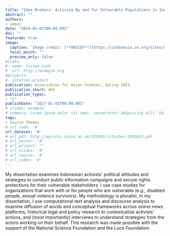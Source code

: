 ```yaml
---
title: "Idea Brokers: Activism By and For Vulnerable Populations in Indonesia"
abstract: "" 
authors:
- admin
date: "2024-01-01T00:00:00Z"
doi: ""
featured: true
image:
  caption: 'Image credit: [**UNICEF**](https://indonesia.un.org/sites/default/files/styles/large/public/2022-12/UNI358857.jpg?h=197483aa&itok=RC0AfLUb)'
  focal_point: ""
  preview_only: false
#links:
#- name: Custom Link
#  url: http://example.org
#projects:
#- internal-project
publication: Association for Asian Studies, Spring 2021
publication_short: AAS
publication_types:
- "1"
publishDate: "2017-01-01T00:00:00Z"
# slides: example
# summary: Lorem ipsum dolor sit amet, consectetur adipiscing elit. Duis posuere tellus ac convallis placerat. Proin tincidunt magna sed ex sollicitudin condimentum.
tags:
- Source Themes
# url_code: '#'
url_dataset: '#'
# url_pdf: http://eprints.soton.ac.uk/352095/1/Cushen-IMV2013.pdf
# url_poster: '#'
# url_project: ""
# url_slides: '#'
# url_source: '#'
# url_video: '#'
---
```



My dissertation examines Indonesian activists' political attitudes and strategies to conduct public information campaigns and secure rights protections for their vulnerable stakeholders: I use case studies for organizations that work with or for people who are vulnerable (e.g., disabled people, sexual violence survivors). My methodology is pluralist. In my dissertation, I use computational text analysis and discourse analysis to examine diffusion of words and conceptual frameworks across online news platforms, historical legal and policy research to contextualize activists' actions, and (most importantly) interviews to understand strategies from the actors working on their behalf. This research was made possible with the support of the National Science Foundation and the Luce Foundation.
